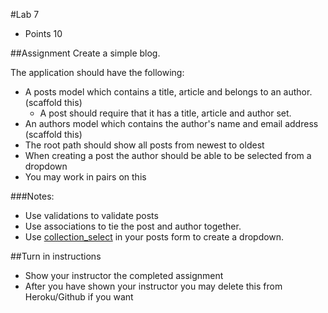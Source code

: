 #Lab 7
* Points 10

##Assignment
Create a simple blog.

The application should have the following:
* A posts model which contains a title, article and belongs to an author. (scaffold this)
    * A post should require that it has a title, article and author set.
* An authors model which contains the author's name and email address (scaffold this)
* The root path should show all posts from newest to oldest
* When creating a post the author should be able to be selected from a dropdown
* You may work in pairs on this

###Notes:
* Use validations to validate posts
* Use associations to tie the post and author together.
* Use [collection_select](http://apidock.com/rails/ActionView/Helpers/FormOptionsHelper/collection_select) in your posts form to create a dropdown.


##Turn in instructions
* Show your instructor the completed assignment
* After you have shown your instructor you may delete this from Heroku/Github if you want
